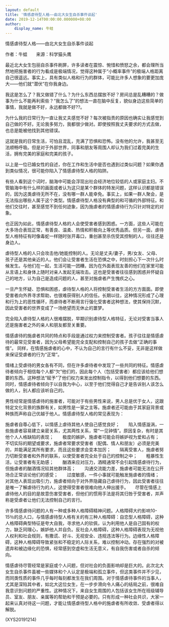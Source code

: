```yaml
---
layout: default
title: '情感虐待型人格——由北大女生自杀事件谈起'
date: 2019-12-14T00:00:00.000000+08:00
author:
    display_name: 牛蛙
---
```


情感虐待型人格——由北大女生自杀事件谈起

作者：牛蛙　　来源：科学猫头鹰

最近北大女生包丽自杀事件刷屏，许多读者在震惊、惋惜和愤怒之余，都会理所当然地把施害者的行为看成是极端情况，觉得这种属于“小概率事件”的极端人格距离自己很遥远。事实上，具有类似人格和行为的群体，可能比许多人想象的要更加庞大——他们就“潜伏”在你我身边。

我这是怎么了？我又做错了什么？为什么东西总摆放不好？房间总是乱糟糟的？做事为什么不能再利索些？“我怎么了”的想法一直在脑中反复，貌似身边这些简单的事情，我就是做不好，永远都做不好??。

为什么我的日常行为一直让我丈夫感觉不好？每次被指责的原因也确实让我感觉到自己做的不好。无论我多努力，我都很少做对。即使按照我丈夫要求的方式去做，也总是能被他找到其他错误。

这就是我的日常生活，可怕且混乱，充满了恐惧和恐怖。没有他的允许，我甚至无法顺畅呼吸。但是对于外部世界，同事和朋友等周围人却认为我们过着完美的生活，拥有完美的家庭和完美的孩子。

以上是一位已婚女性的自述，你在工作和生活中是否也遇到过类似问题？如果你遇到类似情况，很可能你陷入了情感虐待型人格的陷阱。

有些人看到这个词时，脑海中可能会浮现出社会经济地位较低的人或家庭主妇。不管脑海中有什么样的画面或者认为这只是某个群体的特发问题，这样认识都是错误的，因为这类虐待无所不在，没有哪一群人能幸免。事实上，如果一群人聚会，是无法指出哪些人属于这个类型。情感虐待型人格没有典型的和可循的外部特征。和他们交往时，甚至感觉不到任何迹象，因为施虐者的情感虐待行为只针对特定的对象。

也正因为如此，情感虐待型人格的人会使受害者感到困惑。一方面，这些人可能在大多场合表现正常，有善良、温柔、热情和积极向上等优秀品质。但另一面，虐待型人格特征有时像毒蛇一样随时张开毒口，重创甚至杀伤受其控制的人，往往还是身边人。

虐待型人格的人只会攻击他/她能控制的人。无论是丈夫/妻子，男/女友、父母、孩子还是其他亲近的人。他们会让受害者生活在恐惧之中，时刻担心下一次什么时候发生。与他们在一起，生活可能一团糟，因为在外面表现友善的他们在家里可能从言语上和身体上随时对亲人发起无端攻击。这也是受害者往往感到困惑并怀疑自己的地方，认为自己是造成问题的人，甚至对施虐者产生愧疚之心。

一旦产生怀疑、恐惧和困惑，虐待型人格的人将控制受害者生活的方方面面。即使受害者向外界寻求帮助，也很难获得别人的信任。长期以往，这种情况形成了心理和行为上的恶性循环，而虐待者不断用言行强化受害者这种想法，使其保持沉默，因此受害者的世界变成了一场绝望而无休止的噩梦。

完全陷入虐待型人格的人很难摆脱，早期识别虐待型人格特征，无论对受害当事人还是施害者之外的亲人和朋友都至关重要。

情感虐待的施虐者共同的特点和手段是通过权力来控制受害者。孩子往往是情感虐待的最常见受害者，因为父母希望能完全支配和控制自己的孩子去做“正确的事情”。 同样，在情感施虐者的心中，不认为自己的言行有什么不妥，无非是这样做来保证受虐者的行为“正常”。

情绪上受虐待的男女各有不同，但在许多虐待者中发现了一些共同的特征。情感虐待者倾向于相信每个人都“欠”他们的，因此每个人（包括受害者）都应该给他们想要的东西。这种想法“赋予”了他们权力来发出控制指令，以得到他们想要的东西。同时，情感虐待者倾向于以自我为中心，以至于他们觉得自己才是告诉别人该怎么做的人，别人都应该听自己的。

男性经常是情感虐待的施害者，可能对于有些男性来说，男人总是优于女人，这跟特定文化背景的族群有关，如男性是一家之主等。施虐者还可能由于其家庭背景或种族而声称自己优越于他人。情感虐待型人格的常见表现为：

施虐者自尊心低下，以情感上虐待其他人使自己感觉良好；　　陷入情感漩涡，一些施虐者容易建立亲密关系，尤其两性关系，常“一见钟情”。原因复杂，有时是其他个人人格缺陷的表现；　　极度的嫉妒，施虐者可能会将嫉妒视为爱和占有；　　不切实际的期望或要求，施虐者常要求受害者（配偶、情人和朋友）必须是完美的，并能满足其所有要求，而且这些要求会变本加厉；　　隔离受害人，施虐者努力切断受害者和外界的联系，以使受害者完全处于自己的控制之中；　　粗暴性生活，让受害者有无助感；　　酗酒来应对压力，酒精通常不会引起情感虐待行为，但施虐者的酗酒情况较其他群体高；　　沟通交流能力差，施虐者可能无法在公开场合正常谈论他们的感受；　　过度敏感，一件小事就可能触发施虐者的情绪；　　对其他人表现出吸引力，施虐者倾向于对外界隐藏自己虐待行为，因此受害者往往是唯一了解虐待行为的人，这使得受害者很难向他人伸出援手。　　尽管在情感上虐待他人的目的是故意伤害受害者，但他们的惯用手法是将其归咎于受害者，并声称是受虐者让他们无法控制自己的言行。

许多情感虐待问题的人有一种或多种人格障碍精神问题。人格障碍大约影响10-15％的总人口，与情感虐待型人格有关的有三种人格障碍：自恋型人格障碍，这种人格障碍典型特征是夸大自我，寻求他人的钦佩，认为利用他人是自己固有的权力，缺乏同理心，嫉妒他人并自负。反社会人格障碍，这种人格障碍表现为无视他人权利和社会规则，有撒谎、好斗、无视安全、违规违法等行为。边缘性人格障碍，这种人格障碍导致紧张和不稳定的人际关系，难以控制冲动。存在强烈的对被遗弃和被边缘化的恐惧，经常感到空虚和生活无意义，有自我伤害或者自杀的倾向。

情感虐待尽管经常是家庭或个人问题，但对社会的负面影响却是巨大的。此次北大女生自杀事件虽被一些媒体和个人认定是极端和孤立事件，但这类事件并不少见，而同类性质的事件几乎每时每刻都发生在我们周围。对于情感虐待事件的当事人，尤其是深陷其中者，如北大这位女生，在一步步滑向令人痛心的结局之前，很难自我意识到问题的严重性。这种情况下，来自女生周围的人包括该女生所在班级辅导员、室友、朋友、亲属等的帮助和干预是必要的。只有形成一种社会共识，大家一起来认真对待这一问题，才能让情感虐待型人格中的施虐者有所收敛、受虐者得以解脱。

(XYS20191214)

